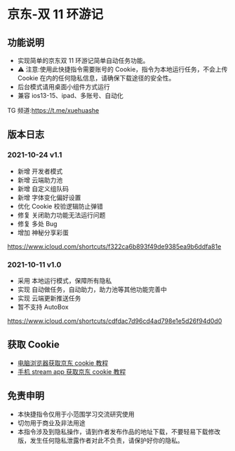# 京东-双 11 环游记

## 功能说明

- 实现简单的京东双 11 环游记简单自动任务功能。
- ⚠️ 注意:使用此快捷指令需要账号的 Cookie，指令为本地运行任务，不会上传 Cookie 在内的任何隐私信息，请确保下载途径的安全性。
- 后台模式请用桌面小组件方式运行
- 兼容 ios13-15、ipad、多账号、自动化

TG 频道:https://t.me/xuehuashe

## 版本日志

### 2021-10-24 v1.1

- 新增 开发者模式
- 新增 云端助力池
- 新增 自定义组队码
- 新增 字体变化偏好设置
- 优化 Cookie 校验逻辑防止弹错
- 修复 关闭助力功能无法运行问题
- 修复 多处 Bug
- 增加 神秘分享彩蛋

https://www.icloud.com/shortcuts/f322ca6b893f49de9385ea9b6ddfa81e

### 2021-10-11 v1.0

- 采用 本地运行模式，保障所有隐私
- 实现 自动做任务，自动助力，助力池等其他功能完善中
- 实现 云端更新推送任务
- 暂不支持 AutoBox

https://www.icloud.com/shortcuts/cdfdac7d96cd4ad798e1e5d26f94d0d0

## 获取 Cookie

- [电脑浏览器获取京东 cookie 教程](https://github.com/leecobaby/shortcuts/blob/master/DOC/GetJdCookie1.md)
- [手机 stream app 获取京东 cookie 教程](https://github.com/leecobaby/shortcuts/blob/master/DOC/GetJdCookie2.md)

## 免责申明

- 本快捷指令仅用于小范围学习交流研究使用
- 切勿用于商业及非法用途
- 本指令涉及到隐私操作，请到作者发布作品的地址下载，不要轻易下载修改版，发生任何隐私泄露作者对此不负责，请保护好你的隐私。
